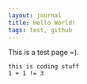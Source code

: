 ```yaml
---
layout: journal
title: Hello World!
tags: test, github
---
```



This is a test page =).

    this is coding stuff
    1 + 1 != 3
